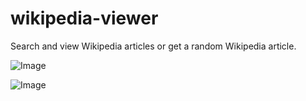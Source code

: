 # wikipedia-viewer
Search and view Wikipedia articles or get a random Wikipedia article.

![Image](../master/img/screenshot1.png)

![Image](../master/img/screenshot2.png)
